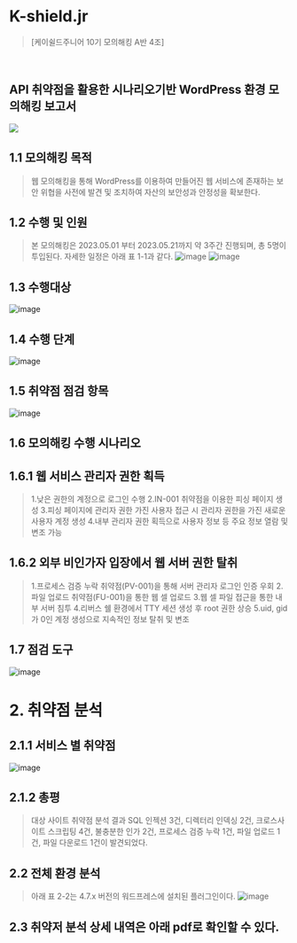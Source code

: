 # K-shield.jr
>[케이쉴드주니어 10기 모의해킹 A반 4조]
<br>

## API 취약점을 활용한 시나리오기반 WordPress 환경 모의해킹 보고서

<img src="https://capsule-render.vercel.app/api?type=waving&color=auto&height=200&section=header&text=K-shield.jr&fontSize=90" />
<br>

## 1.1 모의해킹 목적
>웹 모의해킹을 통해 WordPress를 이용하여 만들어진 웹 서비스에 존재하는 보안 위협을 사전에 발견 및 조치하여 자산의 보안성과 안정성을 확보한다.

## 1.2 수행 및 인원
>본 모의해킹은 2023.05.01 부터 2023.05.21까지 약 3주간 진행되며, 총 5명이 투입된다. 자세한 일정은 아래 표 1-1과 같다. 
![image](https://github.com/nyang-code/K-shield.jr/assets/85928740/8571787c-40fd-45d6-b3c0-040bc02bbcf4)
![image](https://github.com/nyang-code/K-shield.jr/assets/85928740/1d186aa6-a15a-4154-af50-8bf3b13b3644)

## 1.3 수행대상
![image](https://github.com/nyang-code/K-shield.jr/assets/85928740/d6897ff8-f668-499d-850c-28e3ba7957f2)

## 1.4 수행 단계
![image](https://github.com/nyang-code/K-shield.jr/assets/85928740/724bd09a-91b1-4681-9d09-e2f462afad05)

## 1.5 취약점 점검 항목
![image](https://github.com/nyang-code/K-shield.jr/assets/85928740/9bb58fd7-581a-4350-b70b-1563a36c57d3)

## 1.6 모의해킹 수행 시나리오

## 1.6.1 웹 서비스 관리자 권한 획득

>1.낮은 권한의 계정으로 로그인 수행
>2.IN-001 취약점을 이용한 피싱 페이지 생성
>3.피싱 페이지에 관리자 권한 가진 사용자 접근 시 관리자 권한을 가진 새로운 사용자 계정 생성
>4.내부 관리자 권한 획득으로 사용자 정보 등 주요 정보 열람 및 변조 가능


## 1.6.2 외부 비인가자 입장에서 웹 서버 권한 탈취
>1.프로세스 검증 누락 취약점(PV-001)을 통해 서버 관리자 로그인 인증 우회
>2.파일 업로드 취약점(FU-001)을 통한 웹 셀 업로드
>3.웹 셀 파일 접근을 통한 내부 서버 침투
>4.리버스 쉘 환경에서 TTY 세션 생성 후 root 권한 상승
>5.uid, gid가 0인 계정 생성으로 지속적인 정보 탈취 및 변조

## 1.7 점검 도구 
![image](https://github.com/nyang-code/K-shield.jr/assets/85928740/59415cdb-3f8f-45d4-9692-3d41bd970c65)

# 2. 취약점 분석

## 2.1.1 서비스 별 취약점 
![image](https://github.com/nyang-code/K-shield.jr/assets/85928740/bbca8317-5533-486c-b223-f70379bf20ec)

## 2.1.2 총평
>대상 사이트 취약점 분석 결과 SQL 인젝션 3건, 디렉터리 인덱싱 2건, 크로스사이트 스크립팅 4건, 불충분한 인가 2건, 프로세스 검증 누락 1건, 파일 업로드 1건, 파일 다운로드 1건이 발견되었다.

## 2.2 전체 환경 분석
>아래 표 2-2는 4.7.x 버전의 워드프레스에 설치된 플러그인이다.
![image](https://github.com/nyang-code/K-shield.jr/assets/85928740/824128e9-0b94-4fd3-8969-c43bf20e63d5)

## 2.3 취약저 분석 상세 내역은 아래 pdf로 확인할 수 있다.
